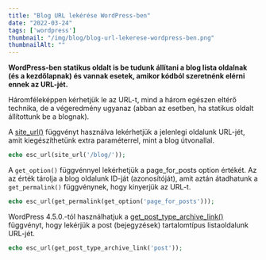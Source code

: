 ```yaml
---
title: "Blog URL lekérése WordPress-ben"
date: "2022-03-24"
tags: ['wordpress']
thumbnail: "/img/blog/blog-url-lekerese-wordpress-ben.png"
thumbnailAlt: ""
---
```


**WordPress-ben statikus oldalt is be tudunk állítani a blog lista oldalnak (és a kezdőlapnak) és vannak esetek, amikor kódból szeretnénk elérni ennek az URL-jét.**

Háromféleképpen kérhetjük le az URL-t, mind a három egészen eltérő technika, de a végeredmény ugyanaz (abban az esetben, ha statikus oldalt állítottunk be a blognak).

A [site_url()](https://developer.wordpress.org/reference/functions/site_url/) függvényt használva lekérhetjük a jelenlegi oldalunk URL-jét, amit kiegészíthetünk extra paraméterrel, mint a blog útvonallal.

```php
echo esc_url(site_url('/blog/'));
```

A `get_option()` függvénnyel lekérhetjük a page_for_posts option értékét. Az az érték tárolja a blog oldalunk ID-ját (azonosítóját), amit aztán átadhatunk a `get_permalink()` függvénynek, hogy kinyerjük az URL-t.

```php
echo esc_url(get_permalink(get_option('page_for_posts')));
```

WordPress 4.5.0.-tól használhatjuk a [get_post_type_archive_link()](https://developer.wordpress.org/reference/functions/get_post_type_archive_link/) függvényt, hogy lekérjük a post (bejegyzések) tartalomtípus listaoldalunk URL-jét.

```php
echo esc_url(get_post_type_archive_link('post'));
```
